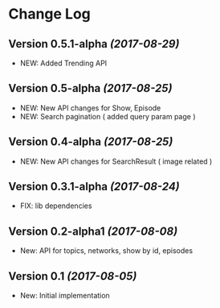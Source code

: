 Change Log
==========

Version 0.5.1-alpha *(2017-08-29)*
----------------------------
 * NEW: Added Trending API


Version 0.5-alpha *(2017-08-25)*
----------------------------
 * NEW: New API changes for Show, Episode
 * NEW: Search pagination ( added query param page )


Version 0.4-alpha *(2017-08-25)*
----------------------------
 * NEW: New API changes for SearchResult ( image related )


Version 0.3.1-alpha *(2017-08-24)*
----------------------------
 * FIX: lib dependencies


Version 0.2-alpha1 *(2017-08-08)*
----------------------------
 * New: API for topics, networks, show by id, episodes


Version 0.1 *(2017-08-05)*
----------------------------

 * New: Initial implementation
